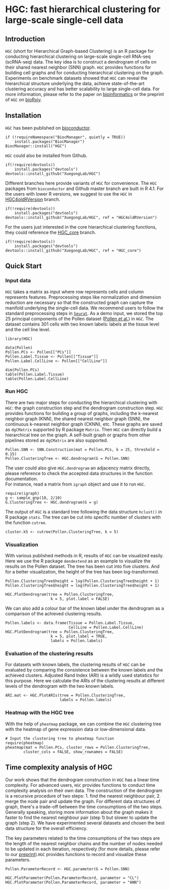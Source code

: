 # HGC: fast hierarchical clustering for large-scale single-cell data
## Introduction

`HGC` (short for Hierarchical Graph-based Clustering) is an R package for 
conducting hierarchical clustering on large-scale single-cell RNA-seq 
(scRNA-seq) data. The key idea is to construct a dendrogram of cells on 
their shared nearest neighbor (SNN) graph. `HGC` provides functions for 
building cell graphs and for conducting hierarchical clustering on the graph. 
Experiments on benchmark datasets showed that `HGC` can reveal the 
hierarchical structure underlying the data, achieve state-of-the-art 
clustering accuracy and has better scalability to large single-cell data. 
For more information, please refer to the paper on 
[bioinformatics](https://doi.org/10.1093/bioinformatics/btab420) 
or the preprint of `HGC` on 
[bioRxiv](https://doi.org/10.1101/2021.02.07.430106).

## Installation

`HGC` has been published on 
[bioconductor](https://bioconductor.org/packages/HGC/).

```
if (!requireNamespace("BiocManager", quietly = TRUE))
    install.packages("BiocManager")
BiocManager::install("HGC")
```

`HGC` could also be installed from Github.

```{r Github install, eval = FALSE}
if(!require(devtools))
    install.packages("devtools")
devtools::install_github("XuegongLab/HGC")
```

Different branches here provide variants of `HGC` for convenience. The
`HGC` packages from `bioconductor` and Github master branch are built in 
R 4.1. For the users with lower R versions, we suggest to use the `HGC` in 
[HGC4oldRVersion](https://github.com/XuegongLab/HGC/tree/HGC4oldRVersion) 
branch.

```{r Github install, eval = FALSE}
if(!require(devtools))
    install.packages("devtools")
devtools::install_github("XuegongLab/HGC", ref = "HGC4oldRVersion")
```

For the users just interested in the core hierarchical clustering functions, 
they could reference the 
[HGC_core](https://github.com/XuegongLab/HGC/tree/HGC_core) branch.

```{r Github install, eval = FALSE}
if(!require(devtools))
    install.packages("devtools")
devtools::install_github("XuegongLab/HGC", ref = "HGC_core")
```

## Quick Start

### Input data
`HGC` takes a matrix as input where row represents cells and column 
represents features. Preprocessing steps like normalization and dimension 
reduction are necessary so that the constructed graph can capture the 
manifold underlying the single-cell data. We recommend users to follow 
the standard preprocessing steps in 
[`Seurat`](https://satijalab.org/seurat/articles/get_started.html). 
As a demo input, we stored the top 25 principal components of the 
Pollen dataset ([Pollen et al.](https://www.nature.com/articles/nbt.2967)) 
in `HGC`. The dataset contains 301 cells with two known labels: labels at 
the tissue level and the cell line level.

```{r, message=FALSE, warning=FALSE}
library(HGC)

data(Pollen)
Pollen.PCs <- Pollen[["PCs"]]
Pollen.Label.Tissue <- Pollen[["Tissue"]]
Pollen.Label.CellLine <- Pollen[["CellLine"]]

dim(Pollen.PCs)
table(Pollen.Label.Tissue)
table(Pollen.Label.CellLine)
```

### Run HGC

There are two major steps for conducting the hierarchical clustering 
with `HGC`: the graph construction step and the dendrogram construction 
step. `HGC` provides functions for
building a group of graphs, including the k-nearest neighbor graph (KNN), 
the shared nearest neighbor graph (SNN), the continuous k-nearest neighbor 
graph (CKNN), etc. These graphs are saved as `dgCMatrix` supported by 
R package `Matrix`. Then `HGC` can directly build a hierarchical tree 
on the graph. A self-built graph or graphs from other pipelines stored 
as `dgCMatrix` are also supported.

```{r}
Pollen.SNN <- SNN.Construction(mat = Pollen.PCs, k = 25, threshold = 0.15)
Pollen.ClusteringTree <- HGC.dendrogram(G = Pollen.SNN)
```

The user could also give `HGC.dendrogram` an adjacency matrix directly, please 
reference to check the accepted data structures in the function documentation.  
For instance, read a matrix from `igraph` object and use it to run `HGC`.

```{r}
require(igraph)
g <- sample_gnp(10, 2/10)
G.ClusteringTree <- HGC.dendrogram(G = g)
```

The output of `HGC` is a standard tree following the data structure `hclust()` 
in R package `stats`. The tree can be cut into specific number of clusters 
with the function `cutree`.  

```{r}
cluster.k5 <- cutree(Pollen.ClusteringTree, k = 5)
```

### Visualization

With various published methods in R, results of `HGC` can be visualized easily. 
Here we use the R package `dendextend` as an example to visualize the results 
on the Pollen dataset. The tree has been cut into five clusters. And for a 
better visualization, the height of the tree has been log-transformed.

```{r, fig.height = 4.5}
Pollen.ClusteringTree$height = log(Pollen.ClusteringTree$height + 1)
Pollen.ClusteringTree$height = log(Pollen.ClusteringTree$height + 1)

HGC.PlotDendrogram(tree = Pollen.ClusteringTree,
                    k = 5, plot.label = FALSE)
```
We can also add a colour bar of the known label under the dendrogram as a 
comparison of the achieved clustering results.

```{r, fig.height = 4.5}
Pollen.labels <- data.frame(Tissue = Pollen.Label.Tissue,
                            CellLine = Pollen.Label.CellLine)
HGC.PlotDendrogram(tree = Pollen.ClusteringTree,
                    k = 5, plot.label = TRUE, 
                    labels = Pollen.labels)
```

### Evaluation of the clustering results

For datasets with known labels, the clustering results of `HGC` can be 
evaluated by comparing the consistence between the known labels and the 
achieved clusters. Adjusted Rand Index (ARI) is a wildly used statistics 
for this purpose. Here we calculate the ARIs of the clustering results at 
different levels of the dendrogram with the two known labels. 

```{r}
ARI.mat <- HGC.PlotARIs(tree = Pollen.ClusteringTree,
                        labels = Pollen.labels)
```

### Heatmap with the HGC tree

With the help of `pheatmap` package, we can combine the 
`HGC` clustering tree with the heatmap of gene expression 
data or low-dimensional data.

```{r}
# Input the clustering tree to pheatmap function
require(pheatmap)
pheatmap(mat = Pollen.PCs, cluster_rows = Pollen.ClusteringTree, 
        cluster_cols = FALSE, show_rownames = FALSE)
```

## Time complexity analysis of HGC

Our work shows that the dendrogram construction in `HGC` has a linear time 
complexity. For advanced users, `HGC` provides functions to conduct time 
complexity analysis on their own data. The construction of the dendrogram 
is a recursive procedure of two steps: 1. find the nearest neighbour pair, 
2. merge the node pair and update the graph. For different data structures of 
graph, there's a trade-off between the time consumptions of the two steps. 
Generally speaking, storing more information about the graph makes it faster 
to find the nearest neighbour pair (step 1) but slower to update the graph 
(step 2). We have experimented several datasets and chosen the best data 
structure for the overall efficiency. 

The key parameters related to the time consumptions of the two steps are the 
length of the nearest neighbor chains and the number of nodes needed to be 
updated in each iteration, respectively (for more details, please refer to 
our [preprint](https://doi.org/10.1101/2021.02.07.430106)).`HGC` provides 
functions to record and visualize these parameters.

```{r}
Pollen.ParameterRecord <- HGC.parameter(G = Pollen.SNN)

HGC.PlotParameter(Pollen.ParameterRecord, parameter = "CL")
HGC.PlotParameter(Pollen.ParameterRecord, parameter = "ANN")
```
